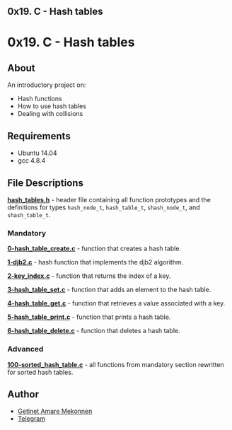 ## 0x19. C - Hash tables
# 0x19. C - Hash tables
## About
An introductory project on:
- Hash functions
- How to use hash tables
- Dealing with collisions
## Requirements
- Ubuntu 14.04
- gcc 4.8.4
## File Descriptions
**[hash_tables.h](hash_tables.h)** - header file containing all function prototypes and the definitions for types `hash_node_t`, `hash_table_t`, `shash_node_t`, and `shash_table_t`.

### Mandatory
**[0-hash_table_create.c](0-hash_table_create.c)** - function that creates a hash table.

**[1-djb2.c](1-djb2.c)** - hash function that implements the djb2 algorithm.

**[2-key_index.c](2-key_index.c)** - function that returns the index of a key.

**[3-hash_table_set.c](3-hash_table_set.c)** - function that adds an element to the hash table.

**[4-hash_table_get.c](4-hash_table_get.c)** - function that retrieves a value associated with a key.

**[5-hash_table_print.c](5-hash_table_print.c)** - function that prints a hash table.

**[6-hash_table_delete.c](6-hash_table_delete.c)** - function that deletes a hash table.

### Advanced
**[100-sorted_hash_table.c](100-sorted_hash_table.c)** - all functions from mandatory section rewritten for sorted hash tables.
## Author
- [Getinet Amare Mekonnen](https://www.github.com/gama1221)
- [Telegram](https://t.me/gama2112)
